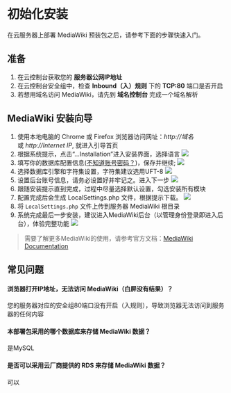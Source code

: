 # 初始化安装

在云服务器上部署 MediaWiki 预装包之后，请参考下面的步骤快速入门。

## 准备

1. 在云控制台获取您的 **服务器公网IP地址** 
2. 在云控制台安全组中，检查 **Inbound（入）规则** 下的 **TCP:80** 端口是否开启
3. 若想用域名访问 MediaWiki，请先到 **域名控制台** 完成一个域名解析

## MediaWiki 安装向导

1. 使用本地电脑的 Chrome 或 Firefox 浏览器访问网址：*http://域名* 或 *http://Internet IP*, 就进入引导首页
2. 根据系统提示，点击“…Installation”进入安装界面，选择语言 
   ![](http://libs.websoft9.com/Websoft9/DocsPicture/zh/mediawiki/mediawiki-install001-websoft9.png)
3. 填写你的数据库配置信息([不知道账号密码？](/zh/stack-accounts.html#mysql))，保存并继续; 
   ![](http://libs.websoft9.com/Websoft9/DocsPicture/zh/mediawiki/mediawiki-install002-websoft9.png)
4. 选择数据库引擎和字符集设置，字符集建议选用UFT-8 
   ![](http://libs.websoft9.com/Websoft9/DocsPicture/zh/mediawiki/mediawiki-install003-websoft9.png)
5. 设置后台账号信息，请务必设置好并牢记之。进入下一步 
   ![](http://libs.websoft9.com/Websoft9/DocsPicture/zh/mediawiki/mediawiki-install004-websoft9.png)
6. 跟随安装提示直到完成，过程中尽量选择默认设置，勾选安装所有模块
7. 配置完成后会生成 LocalSettings.php 文件，根据提示下载。 
   ![](http://libs.websoft9.com/Websoft9/DocsPicture/zh/mediawiki/mediawiki-install005-websoft9.png)
8. 将 `LocalSettings.php` 文件上传到服务器 MediaWiki 根目录
9. 系统完成最后一步安装，建议进入MediaWiki后台（以管理身份登录即进入后台），体验完整功能 
   ![](http://libs.websoft9.com/Websoft9/DocsPicture/zh/mediawiki/mediawiki-homepage-websoft9.png)

> 需要了解更多MediaWiki的使用，请参考官方文档：[MediaWiki Documentation](https://www.mediawiki.org/wiki/Sysadmin_hub)

## 常见问题

#### 浏览器打开IP地址，无法访问 MediaWiki（白屏没有结果）？

您的服务器对应的安全组80端口没有开启（入规则），导致浏览器无法访问到服务器的任何内容

#### 本部署包采用的哪个数据库来存储 MediaWiki 数据？

是MySQL

#### 是否可以采用云厂商提供的 RDS 来存储 MediaWiki 数据？

可以
